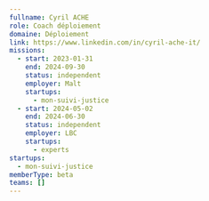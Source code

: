 ```yaml
---
fullname: Cyril ACHE
role: Coach déploiement
domaine: Déploiement
link: https://www.linkedin.com/in/cyril-ache-it/
missions:
  - start: 2023-01-31
    end: 2024-09-30
    status: independent
    employer: Malt
    startups:
      - mon-suivi-justice
  - start: 2024-05-02
    end: 2024-06-30
    status: independent
    employer: LBC
    startups:
      - experts
startups:
  - mon-suivi-justice
memberType: beta
teams: []
---
```

